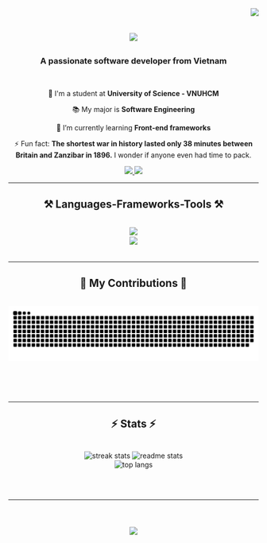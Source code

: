 <img align="right" src="https://visitor-badge.laobi.icu/badge?page_id=TienAnh-Luu.TienAnh-Luu" />

<h1 align="center">
    <img src="https://readme-typing-svg.herokuapp.com/?font=Righteous&size=35&center=true&vCenter=true&width=500&height=70&duration=4000&lines=Hi+There!+👋;+I'm+Tien+Anh+Luu!;" />
</h1>

<h3 align="center">A passionate software developer from Vietnam</h3>

<br/>

<div align="center">
 
 🏫 I'm a student at **University of Science - VNUHCM**

 📚 My major is **Software Engineering**
 
 🌱 I’m currently learning **Front-end frameworks**

 ⚡ Fun fact: **The shortest war in history lasted only 38 minutes between Britain and Zanzibar in 1896.** I wonder if anyone even had time to pack.

 </div>

 <div align="center"> 
  <a href="mailto:ahnloo1304@gmail.com">
    <img src="https://img.shields.io/badge/Gmail-333333?style=for-the-badge&logo=gmail&logoColor=red" />
  </a>
  <a href="https://www.linkedin.com/in/tien-anh-luu-4248b520" target="_blank">
    <img src="https://img.shields.io/badge/LinkedIn-0077B5?style=for-the-badge&logo=linkedin&logoColor=white" target="_blank" />
  </a>
</div>

 <hr/>

 <h2 align="center">⚒️ Languages-Frameworks-Tools ⚒️</h2>
<br/>
<div align="center">
    <img src="https://skillicons.dev/icons?i=react,html,css,vscode,github,tailwind,git,r,jest,vercel" /><br>
    <img src="https://skillicons.dev/icons?i=javascript,typescript,express,firebase,c,nextjs,tailwind" />
</div>

<br/>
<hr/>

<div align="center">
  <h2>🐍 My Contributions 🐍</h2>
  <br>
  <img alt="snake eating my contributions" src="https://raw.githubusercontent.com/TienAnh-Luu/TienAnh-Luu/output/github-contribution-grid-snake.svg" />
  
  <br/><br/><br/>
</div>

<hr/> 

<h2 align="center">⚡ Stats ⚡</h2>
<br>
<div align=center>
  <img width=390 src="https://streak-stats.demolab.com/?user=TienAnh-Luu&count_private=true&theme=react&border_radius=10" alt="streak stats"/>
  <img width=390 src="https://github-readme-stats.vercel.app/api?username=TienAnh-Luu&count_private=true&show_icons=true&theme=react&rank_icon=github&border_radius=10" alt="readme stats" />
  <br/>
  <img width=325 align="center" src="https://github-readme-stats.vercel.app/api/top-langs/?username=TienAnh-Luu&count_private=true&hide=HTML&langs_count=8&layout=compact&theme=react&border_radius=10&size_weight=0.5&count_weight=0.5&exclude_repo=github-readme-stats" alt="top langs" />
</div>

<br/><br/>

<hr/>

<br/>

<h3 align="center">
    <img src="https://readme-typing-svg.herokuapp.com/?font=Righteous&size=35&center=true&vCenter=true&width=500&height=70&duration=4000&lines=Thanks+for+visiting!+👋;+Shoot+me+a+message+;I'm+always+down+to+collab+:)" />
</h3>

<br/>
